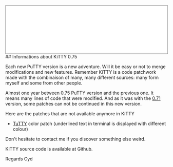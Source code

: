 <div style="text-align: center;"><iframe src="gad.html" frameborder="0" scrolling="no" style="border: 1px solid gray; padding: 0; overflow:hidden; scrolling: no; top:0; left: 0; width: 100%;" onload="this.style.height=(this.contentWindow.document.body.scrollHeight+5)+'px';"></iframe></div>
## Informations about KiTTY 0.75

Each new PuTTY version is a new adventure. Will it be easy or not to merge modifications and new features. Remember KiTTY is a code patchwork made with the combinaison of many, many different sources: many form myself and some from other people.

Almost one year between 0.75 PuTTY version and the previous one. It means many lines of code that were modified. And as it was with the [0.71](0.71.md) version, some patches can not be continued in this new version.

Here are the patches that are not available anymore in KiTTY

* [TuTTY](http://putty.dwalin.ru/) color patch (underlined text in terminal is displayed with different colour)

Don't hesitate to contact me if you discover something else weird.

KiTTY source code is available at Github.

Regards
Cyd 
